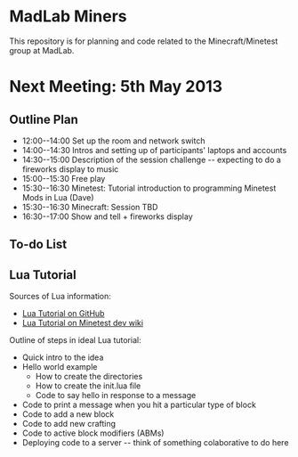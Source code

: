 MadLab Miners
=============

This repository is for planning and code related to the Minecraft/Minetest group at MadLab.

Next Meeting:  5th May 2013
===========================

Outline Plan
------------

* 12:00--14:00	Set up the room and network switch
* 14:00--14:30	Intros and setting up of participants' laptops and accounts
* 14:30--15:00	Description of the session challenge -- expecting to do a fireworks display to music
* 15:00--15:30	Free play
* 15:30--16:30	Minetest:  Tutorial introduction to programming Minetest Mods in Lua  (Dave)
* 15:30--16:30  Minecraft:  Session TBD
* 16:30--17:00	Show and tell + fireworks display


To-do List
----------

Lua Tutorial
------------

Sources of Lua information:

* [Lua Tutorial on GitHub](https://github.com/Jeija/minetest-modding-tutorial)
* [Lua Tutorial on Minetest dev wiki](http://dev.minetest.net/Intro)


Outline of steps in ideal Lua tutorial:

* Quick intro to the idea
* Hello world example
  * How to create the directories
  * How to create the init.lua file
  * Code to say hello in response to a message
* Code to print a message when you hit a particular type of block
* Code to add a new block
* Code to add new crafting
* Code to active block modifiers (ABMs)
* Deploying code to a server -- think of something colaborative to do here
